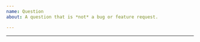 ```yaml
---
name: Question
about: A question that is *not* a bug or feature request.

---
```


<!--
*Disclaimer:
The angr suite is maintained by a small team of volunteers.
While we cannot guarantee any timeliness for fixes and enhancements, we will do our best.
For more real-time help with angr, from us and the community, join our [Slack.](https://angr.io/invite/)*
-->

<!--

**Tips:**

Before submitting, make sure that you:

* Search the Issues page for a similar question.
* Search the [Documentation](https://docs.angr.io/) for an answer, as well as our library of [examples](https://github.com/angr/angr-doc/tree/master/examples)
* Are running the latest versions of angr and its components.  angr is rapidly-evolving!
* Ask your question on [Slack](https://angr.io/invite/) instead, if it is brief.

-->

---

<!--
Ask your question here.
-->

